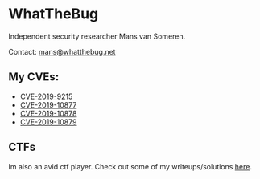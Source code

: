 # WhatTheBug

Independent security researcher Mans van Someren.

Contact: mans@whatthebug.net

## My CVEs:

- [CVE-2019-9215](https://cve.mitre.org/cgi-bin/cvename.cgi?name=CVE-2019-9215)
- [CVE-2019-10877](https://cve.mitre.org/cgi-bin/cvename.cgi?name=CVE-2019-10877)
- [CVE-2019-10878](https://cve.mitre.org/cgi-bin/cvename.cgi?name=CVE-2019-10878)
- [CVE-2019-10879](https://cve.mitre.org/cgi-bin/cvename.cgi?name=CVE-2019-10879)

## CTFs

Im also an avid ctf player. Check out some of my writeups/solutions [here](https://github.com/0n3m4ns4rmy/ctf-write-ups).
